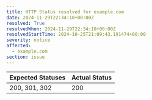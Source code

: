 ```yaml
---
title: HTTP Status resolved for example.com
date: 2024-11-29T22:34:10+00:00Z
resolved: True
resolvedWhen: 2024-11-29T22:34:10+00:00Z
resolvedStartTime: 2024-10-25T21:09:43.191474+00:00
severity: notice
affected:
  - example.com
section: issue
---
```


| Expected Statuses | Actual Status  |
|-------------------|----------------|
| 200, 301, 302 | 200 |

